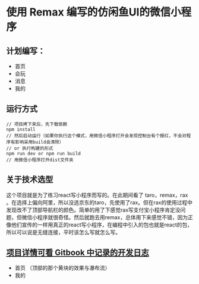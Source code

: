 # 使用 Remax 编写的仿闲鱼UI的微信小程序

## 计划编写：

* 首页
* 会玩
* 消息
* 我的

## 运行方式

```text
// 项目拷下来后，先下载依赖
npm install
// 然后启动运行（如果你执行这个模式，用微信小程序打开会发现控制台有个报红，不会对程序有影响采用build会清除）
// or 执行构建的形式
npm run dev or npm run build
// 用微信小程序打开dist文件夹
```

## 关于技术选型

这个项目就是为了练习react写小程序而写的。在此期间看了 taro，remax，rax 。在选择上偏向阿里，所以没选京东的taro，先使用了rax。但在rax的使用过程中发现改不了顶部导航栏的颜色。简单的用了下感觉rax写支付宝小程序肯定没问题，但微信小程序就很奇怪。然后就跑去用remax，总体用下来感觉不错，因为正像他们宣传的一样用真正的react写小程序，在编程中引入的包也就是react的包，所以可以说是无缝连接，平时该怎么写就怎么写。

## [项目详情可看 Gitbook 中记录的开发日志](https://fuyun791.gitbook.io/fang-xianyu/)

* 首页 （顶部的那个黄块的效果与瀑布流）
* 我的



